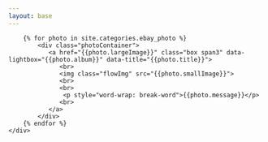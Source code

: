```yaml
---
layout: base
---
```


<link rel="stylesheet" href="/css/photo.css" type="text/css" />
<link rel="stylesheet" href="/css/lightbox.css" type="text/css" />

<div class="container">
	<div class="container-fluid" id="ebayPhoto">

        {% for photo in site.categories.ebay_photo %}
            <div class="photoContainer">
        	   <a href="{{photo.largeImage}}" class="box span3" data-lightbox="{{photo.album}}" data-title="{{photo.title}}">
        		  <br>
        		  <img class="flowImg" src="{{photo.smallImage}}">
        		  <br>
        		  <br>
        	   	   <p style="word-wrap: break-word">{{photo.message}}</p>
        		  <br>
        	   </a>  
            </div>
        {% endfor %}
    </div>
</div>

<script src="/js/masonry.pkgd.min.js"></script>
<script src="/js/imagesloaded.3.1.8.js"></script>
<script src="/js/lightbox.2.7.1.js"></script>
 

<script>
    $(document).ready(function(){
        
        $(".photoContainer").imagesLoaded(function(){
            $(".container-fluid").masonry({
                itemSelector:'.box',
                isAnimated:true,
            });

        });
    })
</script>